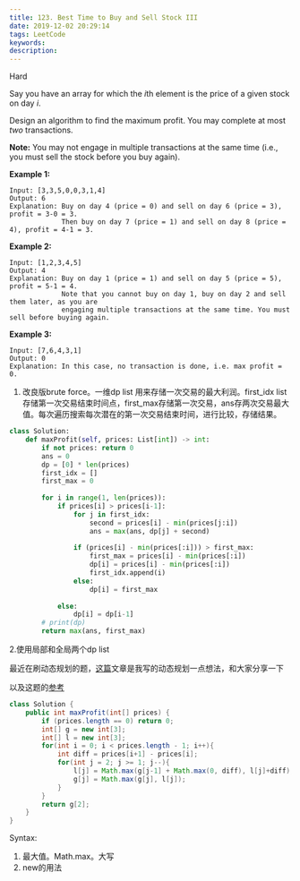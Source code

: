 ```yaml
---
title: 123. Best Time to Buy and Sell Stock III
date: 2019-12-02 20:29:14
tags: LeetCode
keywords:
description:
---
```


Hard

Say you have an array for which the *i*th element is the price of a given stock on day *i*.

Design an algorithm to find the maximum profit. You may complete at most *two* transactions.

**Note:** You may not engage in multiple transactions at the same time (i.e., you must sell the stock before you buy again).

**Example 1:**

```
Input: [3,3,5,0,0,3,1,4]
Output: 6
Explanation: Buy on day 4 (price = 0) and sell on day 6 (price = 3), profit = 3-0 = 3.
             Then buy on day 7 (price = 1) and sell on day 8 (price = 4), profit = 4-1 = 3.
```

**Example 2:**

```
Input: [1,2,3,4,5]
Output: 4
Explanation: Buy on day 1 (price = 1) and sell on day 5 (price = 5), profit = 5-1 = 4.
             Note that you cannot buy on day 1, buy on day 2 and sell them later, as you are
             engaging multiple transactions at the same time. You must sell before buying again.
```

**Example 3:**

```
Input: [7,6,4,3,1]
Output: 0
Explanation: In this case, no transaction is done, i.e. max profit = 0.
```

<!--more-->

1. 改良版brute force。一维dp list 用来存储一次交易的最大利润。first_idx list存储第一次交易结束时间点，first_max存储第一次交易，ans存两次交易最大值。每次遍历搜索每次潜在的第一次交易结束时间，进行比较，存储结果。

```python
class Solution:
    def maxProfit(self, prices: List[int]) -> int:
        if not prices: return 0
        ans = 0
        dp = [0] * len(prices)
        first_idx = [] 
        first_max = 0
        
        for i in range(1, len(prices)):
            if prices[i] > prices[i-1]:
                for j in first_idx:
                    second = prices[i] - min(prices[j:i])
                    ans = max(ans, dp[j] + second)
                
                if (prices[i] - min(prices[:i])) > first_max:
                    first_max = prices[i] - min(prices[:i])
                    dp[i] = prices[i] - min(prices[:i])
                    first_idx.append(i)
                else:
                    dp[i] = first_max
                
            else:
                dp[i] = dp[i-1]
        # print(dp)
        return max(ans, first_max)
```



2.使用局部和全局两个dp list

最近在刷动态规划的题，[这篇](https://t123456ll.github.io/DP%E5%8A%A8%E6%80%81%E8%A7%84%E5%88%92%E7%9A%84%E4%B8%80%E4%BA%9B%E6%83%B3%E6%B3%95%20+%20Leetcode120,213%20Solution.html)文章是我写的动态规划一点想法，和大家分享一下

以及这题的[参考](https://www.cnblogs.com/grandyang/p/4281975.html)

```java
class Solution {
    public int maxProfit(int[] prices) {
        if (prices.length == 0) return 0;
        int[] g = new int[3];
        int[] l = new int[3];
        for(int i = 0; i < prices.length - 1; i++){
            int diff = prices[i+1] - prices[i];
            for(int j = 2; j >= 1; j--){
                l[j] = Math.max(g[j-1] + Math.max(0, diff), l[j]+diff);
                g[j] = Math.max(g[j], l[j]);
            }
        }
        return g[2];
    }
}
```

Syntax:

1. 最大值。Math.max。大写
2. new的用法